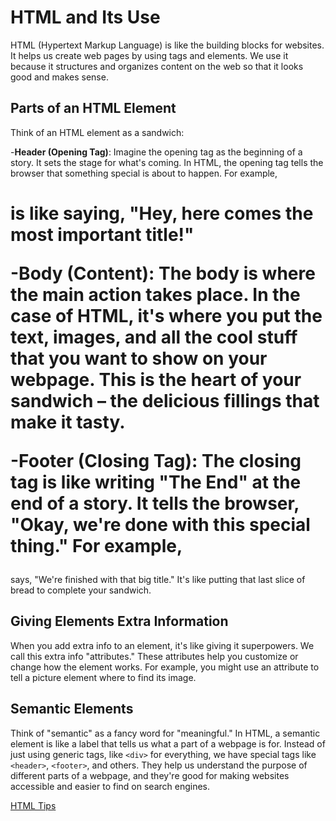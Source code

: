 # HTML and Its Use

HTML (Hypertext Markup Language) is like the building blocks for websites. It helps us create web pages by using tags and elements. We use it because it structures and organizes content on the web so that it looks good and makes sense.

## Parts of an HTML Element

Think of an HTML element as a sandwich:

-**Header (Opening Tag)**: Imagine the opening tag as the beginning of a story. It sets the stage for what's coming. In HTML, the opening tag tells the browser that something special is about to happen. For example, <h1> is like saying, "Hey, here comes the most important title!"

-**Body (Content)**: The body is where the main action takes place. In the case of HTML, it's where you put the text, images, and all the cool stuff that you want to show on your webpage. This is the heart of your sandwich – the delicious fillings that make it tasty.

-**Footer (Closing Tag)**: The closing tag is like writing "The End" at the end of a story. It tells the browser, "Okay, we're done with this special thing." For example, </h1> says, "We're finished with that big title." It's like putting that last slice of bread to complete your sandwich.

## Giving Elements Extra Information

When you add extra info to an element, it's like giving it superpowers. We call this extra info "attributes." These attributes help you customize or change how the element works. For example, you might use an attribute to tell a picture element where to find its image.

## Semantic Elements

Think of "semantic" as a fancy word for "meaningful." In HTML, a semantic element is like a label that tells us what a part of a webpage is for. Instead of just using generic tags, like `<div>` for everything, we have special tags like `<header>`, `<footer>`, and others. They help us understand the purpose of different parts of a webpage, and they're good for making websites accessible and easier to find on search engines.


[HTML Tips](LatherioK0818.github.io/reading-notes/html)
